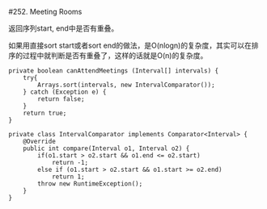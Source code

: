 #252. Meeting Rooms

返回序列start, end中是否有重叠。

如果用直接sort start或者sort end的做法，是O(nlogn)的复杂度，其实可以在排序的过程中就判断是否有重叠了，这样的话就是O(n)的复杂度。

	private boolean canAttendMeetings (Interval[] intervals) {
		try{
			Arrays.sort(intervals, new IntervalComparator());
		} catch (Exception e) {
			return false;
		}
		return true;
	}
	
	private class IntervalComparator implements Comparator<Interval> {
		@Override
		public int compare(Interval o1, Interval o2) {
			if(o1.start > o2.start && o1.end <= o2.start)
				return -1;
			else if (o1.start > o2.start && o1.start >= o2.end)
				return 1;
			throw new RuntimeException();
		}
	}